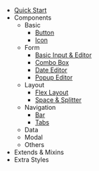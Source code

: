- [Quick Start](/)
- Components
  * Basic
    * [Button](/basic/button.md)
    * [Icon](/basic/icon.md)
  * Form
    * [Basic Input & Editor](/form/input.md)
    * [Combo Box](/form/combo-box.md)
    * [Date Editor](/form/date-editor.md)
    * [Popup Editor](/form/popup-editor.md)
  * Layout
    * [Flex Layout](/layout/flex.md)
    * [Space & Splitter](/layout/space-and-splitter.md)
  * Navigation
    * [Bar](/navigation/bar.md)
    * [Tabs](/navigation/tabs.md)
  * Data
  * Modal
  * Others
- Extends & Mixins
- Extra Styles
